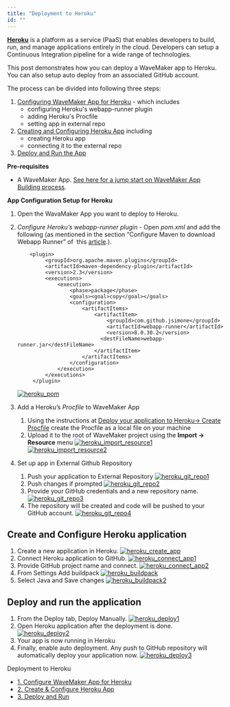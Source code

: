 ```yaml
---
title: "Deployment to Heroku"
id: ""
---
```


**[Heroku](https://www.heroku.com/)** is a platform as a service (PaaS) that enables developers to build, run, and manage applications entirely in the cloud. Developers can setup a Continuous Integration pipeline for a wide range of technologies.

This post demonstrates how you can deploy a WaveMaker app to Heroku. You can also setup auto deploy from an associated GitHub account.

The process can be divided into following three steps:

1. [Configuring WaveMaker App for Heroku](#configure-app) - which includes
    - configuring Heroku's webapp-runner plugin
    - adding Heroku's Procfile
    - setting app in external repo
2. [Creating and Configuring Heroku App](#create-heroku-app) including
    - creating Heroku app
    - connecting it to the external repo
3. [Deploy and Run the App](#deploy-app)

**Pre-requisites**

- A WaveMaker App. [See here for a jump start on WaveMaker App Building process](/learn/jump-start/jump-start-app-essentials/).

**App Configuration Setup for Heroku**

1. Open the WavaMaker App you want to deploy to Heroku.
2. _Configure Heroku’s webapp-runner plugin_ - Open _pom.xml_ and add the following (as mentioned in the section “Configure Maven to download Webapp Runner” of  this [article](https://devcenter.heroku.com/articles/java-webapp-runner).).
    
           <plugin>
                <groupId>org.apache.maven.plugins</groupId>
                <artifactId>maven-dependency-plugin</artifactId>
                <version>2.3</version>
                <executions>
                    <execution>
                        <phase>package</phase>
                        <goals><goal>copy</goal></goals>
                        <configuration>
                            <artifactItems>
                                <artifactItem>
                                    <groupId>com.github.jsimone</groupId>
                                    <artifactId>webapp-runner</artifactId>
                                    <version>8.0.30.2</version>
                                  <destFileName>webapp-runner.jar</destFileName>
                                </artifactItem>
                            </artifactItems>
                        </configuration>
                    </execution>
                </executions>
            </plugin>
    
    [![heroku_pom](./assets/heroku_pom.png)](./assets/heroku_pom.png)
3. Add a Heroku’s _Procfile_ to WaveMaker App
    1. Using the instructions at [Deploy your application to Heroku→ Create Procfile](https://devcenter.heroku.com/articles/java-webapp-runner#create-a-procfile) create the Procfile as a local file on your machine
    2. Upload it to the root of WaveMaker project using the **Import -> Resource** menu [![heroku_import_resource1](./assets/heroku_import_resource1.png)](./assets/heroku_import_resource1.png) [![heroku_import_resource2](./assets/heroku_import_resource2.png)](./assets/heroku_import_resource2.png)
4. Set up app in External Github Repository
    1. Push your application to External Repository [![heroku_git_repo1](./assets/heroku_git_repo1.png)](./assets/heroku_git_repo1.png)
    2. Push changes if prompted [![heroku_git_repo2](./assets/heroku_git_repo2.png)](./assets/heroku_git_repo2.png)
    3. Provide your GitHub credentials and a new repository name. [![heroku_git_repo3](./assets/heroku_git_repo3.png)](./assets/heroku_git_repo3.png)
    4. The repository will be created and code will be pushed to your GitHub account. [![heroku_git_repo4](./assets/heroku_git_repo4.png)](./assets/heroku_git_repo4.png)

## Create and Configure Heroku application

1. Create a new application in Heroku. [![heroku_create_app](./assets/heroku_create_app.png)](./assets/heroku_create_app.png)
2. Connect Heroku application to GitHub. [![heroku_connect_app1](./assets/heroku_connect_app1.png)](./assets/heroku_connect_app1.png)
3. Provide GitHub project name and connect. [![heroku_connect_app2](./assets/heroku_connect_app2.png)](./assets/heroku_connect_app2.png)
4. From Settings Add buildpack [![heroku_buildpack](./assets/heroku_buildpack.png)](./assets/heroku_buildpack.png)
5. Select Java and Save changes [![heroku_buildpack2](./assets/heroku_buildpack2.png)](./assets/heroku_buildpack2.png)

## Deploy and run the application

1. From the Deploy tab, Deploy Manually. [![heroku_deploy1](./assets/heroku_deploy1.png)](./assets/heroku_deploy1.png)
2. Open Heroku application after the deployment is done. [![heroku_deploy2](./assets/heroku_deploy2.png)](./assets/heroku_deploy2.png)
3. Your app is now running in Heroku
4. Finally, enable auto deployment. Any push to GitHub repository will automatically deploy your application now. [![heroku_deploy3](./assets/heroku_deploy3.png)](./assets/heroku_deploy3.png)

Deployment to Heroku

- [1. Configure WaveMaker App for Heroku](#configure-app)
- [2. Create & Configure Heroku App](#create-heroku-app)
- [3. Deploy and Run](#deploy-app)
